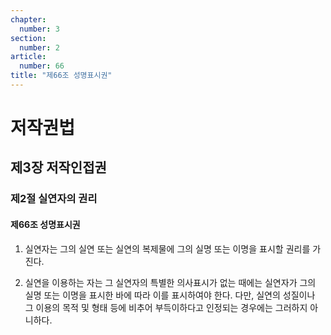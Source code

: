 ```yaml
---
chapter:
  number: 3
section:
  number: 2
article:
  number: 66
title: "제66조 성명표시권"
---
```

# 저작권법

## 제3장 저작인접권

### 제2절 실연자의 권리

#### 제66조 성명표시권

1. 실연자는 그의 실연 또는 실연의 복제물에 그의 실명 또는 이명을 표시할 권리를 가진다.

2. 실연을 이용하는 자는 그 실연자의 특별한 의사표시가 없는 때에는 실연자가 그의 실명 또는 이명을 표시한 바에 따라 이를 표시하여야 한다. 다만, 실연의 성질이나 그 이용의 목적 및 형태 등에 비추어 부득이하다고 인정되는 경우에는 그러하지 아니하다.
